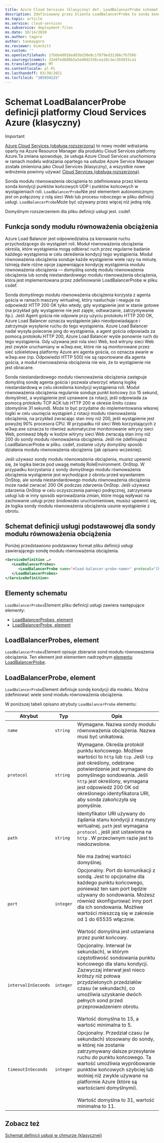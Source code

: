 ```yaml
---
title: Azure Cloud Services (klasyczny) def. LoadBalancerProbe schemat | Microsoft Docs
description: Zdefiniowany przez klienta LoadBalancerProbe to sonda kondycji punktów końcowych w wystąpieniach roli. Łączy się z rolami sieci Web lub procesu roboczego w pliku definicji usługi.
ms.topic: article
ms.service: cloud-services
ms.subservice: deployment-files
ms.date: 10/14/2020
ms.author: tagore
author: tanmaygore
ms.reviewer: mimckitt
ms.custom: ''
ms.openlocfilehash: 1fbbb49918ed83bd38e0c1f879ed31386cfb756b
ms.sourcegitcommit: 32e0fedb80b5a5ed0d2336cea18c3ec3b5015ca1
ms.translationtype: MT
ms.contentlocale: pl-PL
ms.lasthandoff: 03/30/2021
ms.locfileid: "105934125"
---
```

# <a name="azure-cloud-services-classic-definition-loadbalancerprobe-schema"></a>Schemat LoadBalancerProbe definicji platformy Cloud Services Azure (klasyczny)

> [!IMPORTANT]
> [Azure Cloud Services (obsługa rozszerzona)](../cloud-services-extended-support/overview.md) to nowy model wdrażania oparty na Azure Resource Manager dla produktu Cloud Services platformy Azure.Ta zmiana spowoduje, że usługa Azure Cloud Services uruchomiona w ramach modelu wdrażania opartego na usłudze Azure Service Manager została zmieniona jako Cloud Services (klasyczny), a wszystkie nowe wdrożenia powinny używać [Cloud Services (obsługa rozszerzona)](../cloud-services-extended-support/overview.md).

Sonda modułu równoważenia obciążenia to zdefiniowana przez klienta sonda kondycji punktów końcowych UDP i punktów końcowych w wystąpieniach roli. `LoadBalancerProbe`Nie jest elementem autonomicznym; jest on połączony z rolą sieci Web lub procesu roboczego w pliku definicji usługi. `LoadBalancerProbe`Może być używany przez więcej niż jedną rolę.

Domyślnym rozszerzeniem dla pliku definicji usługi jest. csdef.

## <a name="the-function-of-a-load-balancer-probe"></a>Funkcja sondy modułu równoważenia obciążenia
Azure Load Balancer jest odpowiedzialna za kierowanie ruchu przychodzącego do wystąpień roli. Moduł równoważenia obciążenia określa, które wystąpienia mogą odbierać ruch przez regularne badanie każdego wystąpienia w celu określenia kondycji tego wystąpienia. Moduł równoważenia obciążenia sonduje każde wystąpienie wiele razy na minutę. Istnieją dwie różne opcje zapewniające kondycję wystąpienia modułu równoważenia obciążenia — domyślną sondę modułu równoważenia obciążenia lub sondę niestandardowego modułu równoważenia obciążenia, która jest implementowana przez zdefiniowanie LoadBalancerProbe w pliku csdef.

Sonda domyślnego modułu równoważenia obciążenia korzysta z agenta gościa w ramach maszyny wirtualnej, który nasłuchuje i reaguje na odpowiedź HTTP 200 OK tylko wtedy, gdy wystąpienie jest w stanie gotowe (na przykład gdy wystąpienie nie jest zajęte, odtwarzanie, zatrzymywanie itp.). Jeśli Agent gościa nie odpowie przy użyciu protokołu HTTP 200 OK, Azure Load Balancer oznacza wystąpienie jako nieodpowiadające i zatrzymuje wysyłanie ruchu do tego wystąpienia. Azure Load Balancer nadal wysyła polecenie ping do wystąpienia, a agent gościa odpowiada za pomocą protokołu HTTP 200, Azure Load Balancer wyśle ponownie ruch do tego wystąpienia. Gdy używana jest rola sieci Web, kod witryny sieci Web jest zwykle uruchamiany w w3wp.exe, które nie są monitorowane przez sieć szkieletową platformy Azure ani agenta gościa, co oznacza awarie w w3wp.exe (np. Odpowiedzi HTTP 500) nie są raportowane dla agenta gościa, a moduł równoważenia obciążenia nie wie, że to wystąpienie nie jest obracane.

Sonda niestandardowego modułu równoważenia obciążenia zastępuje domyślną sondę agenta gościa i pozwala utworzyć własną logikę niestandardową w celu określenia kondycji wystąpienia roli. Moduł równoważenia obciążenia regularnie sonduje punkt końcowy (co 15 sekund, domyślnie), a wystąpienie jest uznawane za rotacji, jeśli odpowiada za pomocą protokołu TCP ACK lub HTTP 200 w okresie limitu czasu (domyślnie 31 sekund). Może to być przydatne do implementowania własnej logiki w celu usunięcia wystąpień z rotacji modułu równoważenia obciążenia, na przykład zwracając stan inny niż 200, jeśli wystąpienie jest powyżej 90% procesora CPU. W przypadku ról sieci Web korzystających z w3wp.exe oznacza to również automatyczne monitorowanie witryny sieci Web, ponieważ błędy w kodzie witryny sieci Web zwracają stan inny niż 200 do sondy modułu równoważenia obciążenia. Jeśli nie zdefiniujesz LoadBalancerProbe w pliku. csdef, zostanie użyty domyślny sposób działania modułu równoważenia obciążenia (jak opisano wcześniej).

Jeśli używasz sondy modułu równoważenia obciążenia, musisz upewnić się, że logika bierze pod uwagę metodę RoleEnvironment. OnStop. W przypadku korzystania z sondy domyślnego modułu równoważenia obciążenia wystąpienie jest wychodzące z obrotu przed wywołaniem OnStop, ale sonda niestandardowego modułu równoważenia obciążenia może nadal zwracać 200 OK podczas zdarzenia OnStop. Jeśli używasz zdarzenia OnStop w celu oczyszczenia pamięci podręcznej, zatrzymania usługi lub w inny sposób wprowadzania zmian, które mogą wpływać na zachowanie usługi przez środowisko uruchomieniowe, musisz upewnić się, że logika sondy modułu równoważenia obciążenia usunie wystąpienie z obrotu.

## <a name="basic-service-definition-schema-for-a-load-balancer-probe"></a>Schemat definicji usługi podstawowej dla sondy modułu równoważenia obciążenia
 Poniżej przedstawiono podstawowy format pliku definicji usługi zawierającego sondę modułu równoważenia obciążenia.

```xml
<ServiceDefinition …>
   <LoadBalancerProbes>
      <LoadBalancerProbe name="<load-balancer-probe-name>" protocol="[http|tcp]" path="<uri-for-checking-health-status-of-vm>" port="<port-number>" intervalInSeconds="<interval-in-seconds>" timeoutInSeconds="<timeout-in-seconds>"/>
   </LoadBalancerProbes>
</ServiceDefinition>
```

## <a name="schema-elements"></a>Elementy schematu
`LoadBalancerProbes`Element pliku definicji usługi zawiera następujące elementy:

- [LoadBalancerProbes, element](#LoadBalancerProbes)
- [LoadBalancerProbe, element](#LoadBalancerProbe)

##  <a name="loadbalancerprobes-element"></a><a name="LoadBalancerProbes"></a> LoadBalancerProbes, element
`LoadBalancerProbes`Element opisuje zbieranie sond modułu równoważenia obciążenia. Ten element jest elementem nadrzędnym [elementu LoadBalancerProbe](#LoadBalancerProbe). 

##  <a name="loadbalancerprobe-element"></a><a name="LoadBalancerProbe"></a> LoadBalancerProbe, element
`LoadBalancerProbe`Element definiuje sondę kondycji dla modelu. Można zdefiniować wiele sond modułu równoważenia obciążenia. 

W poniższej tabeli opisano atrybuty `LoadBalancerProbe` elementu:

|Atrybut|Typ|Opis|
| ------------------- | -------- | -----------------|
| `name`              | `string` | Wymagane. Nazwa sondy modułu równoważenia obciążenia. Nazwa musi być unikatowa.|
| `protocol`          | `string` | Wymagane. Określa protokół punktu końcowego. Możliwe wartości to `http` lub `tcp`. Jeśli `tcp` jest określony, odebrane potwierdzenie jest wymagane do pomyślnego sondowania. Jeśli `http` jest określony, wymagana jest odpowiedź 200 OK od określonego identyfikatora URI, aby sonda zakończyła się pomyślnie.|
| `path`              | `string` | Identyfikator URI używany do żądania stanu kondycji z maszyny wirtualnej. `path` jest wymagana `protocol` , jeśli jest ustawiona na `http` . W przeciwnym razie jest to niedozwolone.<br /><br /> Nie ma żadnej wartości domyślnej.|
| `port`              | `integer` | Opcjonalny. Port do komunikacji z sondą. Jest to opcjonalne dla każdego punktu końcowego, ponieważ ten sam port będzie używany do sondowania. Możesz również skonfigurować inny port dla ich sondowania. Możliwe wartości mieszczą się w zakresie od 1 do 65535 włącznie.<br /><br /> Wartość domyślna jest ustawiana przez punkt końcowy.|
| `intervalInSeconds` | `integer` | Opcjonalny. Interwał (w sekundach), w którym częstotliwość sondowania punktu końcowego dla stanu kondycji. Zazwyczaj interwał jest nieco krótszy niż połowa przydzielonych przedziałów czasu (w sekundach), co umożliwia uzyskanie dwóch pełnych sond przed przeprowadzeniem obrotu.<br /><br /> Wartość domyślna to 15, a wartość minimalna to 5.|
| `timeoutInSeconds`  | `integer` | Opcjonalny. Przedział czasu (w sekundach) stosowany do sondy, w której nie zostanie zatrzymywany dalsze przesyłanie ruchu do punktu końcowego. Ta wartość umożliwia wypróbowanie punktów końcowych szybciej lub wolniej niż zwykle używane na platformie Azure (które są wartościami domyślnymi).<br /><br /> Wartość domyślna to 31, wartość minimalna to 11.|

## <a name="see-also"></a>Zobacz też
[Schemat definicji usługi w chmurze (klasycznej)](schema-csdef-file.md)